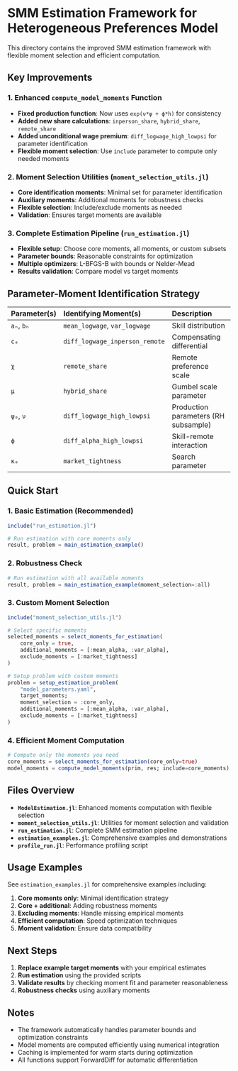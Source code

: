 # SMM Estimation Framework for Heterogeneous Preferences Model

This directory contains the improved SMM estimation framework with flexible moment selection and efficient computation.

## Key Improvements

### 1. Enhanced `compute_model_moments` Function

- **Fixed production function**: Now uses `exp(ν*ψ + ϕ*h)` for consistency
- **Added new share calculations**: `inperson_share`, `hybrid_share`, `remote_share`
- **Added unconditional wage premium**: `diff_logwage_high_lowpsi` for parameter identification
- **Flexible moment selection**: Use `include` parameter to compute only needed moments

### 2. Moment Selection Utilities (`moment_selection_utils.jl`)

- **Core identification moments**: Minimal set for parameter identification
- **Auxiliary moments**: Additional moments for robustness checks
- **Flexible selection**: Include/exclude moments as needed
- **Validation**: Ensures target moments are available

### 3. Complete Estimation Pipeline (`run_estimation.jl`)

- **Flexible setup**: Choose core moments, all moments, or custom subsets
- **Parameter bounds**: Reasonable constraints for optimization
- **Multiple optimizers**: L-BFGS-B with bounds or Nelder-Mead
- **Results validation**: Compare model vs target moments

## Parameter-Moment Identification Strategy

| Parameter(s) | Identifying Moment(s) | Description |
|:-------------|:---------------------|:------------|
| `aₕ`, `bₕ` | `mean_logwage`, `var_logwage` | Skill distribution |
| `c₀` | `diff_logwage_inperson_remote` | Compensating differential |
| `χ` | `remote_share` | Remote preference scale |
| `μ` | `hybrid_share` | Gumbel scale parameter |
| `ψ₀`, `ν` | `diff_logwage_high_lowpsi` | Production parameters (RH subsample) |
| `ϕ` | `diff_alpha_high_lowpsi` | Skill-remote interaction |
| `κ₀` | `market_tightness` | Search parameter |

## Quick Start

### 1. Basic Estimation (Recommended)
```julia
include("run_estimation.jl")

# Run estimation with core moments only
result, problem = main_estimation_example()
```

### 2. Robustness Check
```julia
# Run estimation with all available moments
result, problem = main_estimation_example(moment_selection=:all)
```

### 3. Custom Moment Selection
```julia
include("moment_selection_utils.jl")

# Select specific moments
selected_moments = select_moments_for_estimation(
    core_only = true,
    additional_moments = [:mean_alpha, :var_alpha],
    exclude_moments = [:market_tightness]
)

# Setup problem with custom moments
problem = setup_estimation_problem(
    "model_parameters.yaml", 
    target_moments;
    moment_selection = :core_only,
    additional_moments = [:mean_alpha, :var_alpha],
    exclude_moments = [:market_tightness]
)
```

### 4. Efficient Moment Computation
```julia
# Compute only the moments you need
core_moments = select_moments_for_estimation(core_only=true)
model_moments = compute_model_moments(prim, res; include=core_moments)
```

## Files Overview

- **`ModelEstimation.jl`**: Enhanced moments computation with flexible selection
- **`moment_selection_utils.jl`**: Utilities for moment selection and validation
- **`run_estimation.jl`**: Complete SMM estimation pipeline
- **`estimation_examples.jl`**: Comprehensive examples and demonstrations
- **`profile_run.jl`**: Performance profiling script

## Usage Examples

See `estimation_examples.jl` for comprehensive examples including:

1. **Core moments only**: Minimal identification strategy
2. **Core + additional**: Adding robustness moments
3. **Excluding moments**: Handle missing empirical moments
4. **Efficient computation**: Speed optimization techniques
5. **Moment validation**: Ensure data compatibility

## Next Steps

1. **Replace example target moments** with your empirical estimates
2. **Run estimation** using the provided scripts
3. **Validate results** by checking moment fit and parameter reasonableness
4. **Robustness checks** using auxiliary moments

## Notes

- The framework automatically handles parameter bounds and optimization constraints
- Model moments are computed efficiently using numerical integration
- Caching is implemented for warm starts during optimization
- All functions support ForwardDiff for automatic differentiation
